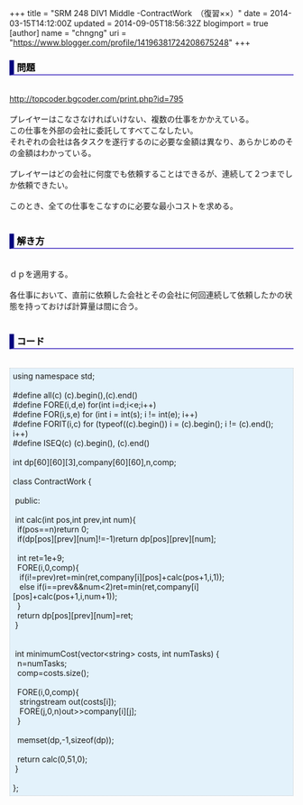 +++
title = "SRM 248 DIV1 Middle -ContractWork　（復習××）"
date = 2014-03-15T14:12:00Z
updated = 2014-09-05T18:56:32Z
blogimport = true 
[author]
	name = "chngng"
	uri = "https://www.blogger.com/profile/14196381724208675248"
+++

<div dir="ltr" style="text-align: left;" trbidi="on"><h3 style="border-bottom: 2px solid slateblue; border-left: 8px solid navy; color: black; padding: 0px 0px 1px 5px;">問題 </h3><br /><a href="http://topcoder.bgcoder.com/print.php?id=795" target="_blank">http://topcoder.bgcoder.com/print.php?id=795</a><br /><br />プレイヤーはこなさなければいけない、複数の仕事をかかえている。<br />この仕事を外部の会社に委託してすべてこなしたい。<br />それぞれの会社は各タスクを遂行するのに必要な金額は異なり、あらかじめのその金額はわかっている。<br /><br />プレイヤーはどの会社に何度でも依頼することはできるが、連続して２つまでしか依頼できたい。<br /><br />このとき、全ての仕事をこなすのに必要な最小コストを求める。<br /><br /><h3 style="border-bottom: 2px solid slateblue; border-left: 8px solid navy; color: black; padding: 0px 0px 1px 5px;">解き方 </h3><br />ｄｐを適用する。<br /><br />各仕事において、直前に依頼した会社とその会社に何回連続して依頼したかの状態を持っておけば計算量は間に合う。<br /><br /><h3 style="border-bottom: 2px solid slateblue; border-left: 8px solid navy; color: black; padding: 0px 0px 1px 5px;">コード </h3><br /><div style="background-color: #e3f2fb; border: 1px dotted #CCCCCC; padding: 5px;">using namespace std;<br /><br />#define all(c) (c).begin(),(c).end()<br />#define FORE(i,d,e) for(int i=d;i&lt;e;i++)<br />#define FOR(i,s,e) for (int i = int(s); i != int(e); i++)<br />#define FORIT(i,c) for (typeof((c).begin()) i = (c).begin(); i != (c).end(); i++)<br />#define ISEQ(c) (c).begin(), (c).end()<br /><br />int dp[60][60][3],company[60][60],n,comp;<br /><br />class ContractWork {<br /><br /><span class="Apple-tab-span" style="white-space: pre;"> </span>public:<br /><br /><span class="Apple-tab-span" style="white-space: pre;"> </span>int calc(int pos,int prev,int num){<br /><span class="Apple-tab-span" style="white-space: pre;">  </span>if(pos==n)return 0;<br /><span class="Apple-tab-span" style="white-space: pre;">  </span>if(dp[pos][prev][num]!=-1)return dp[pos][prev][num];<br /><br /><span class="Apple-tab-span" style="white-space: pre;">  </span>int ret=1e+9;<br /><span class="Apple-tab-span" style="white-space: pre;">  </span>FORE(i,0,comp){<br /><span class="Apple-tab-span" style="white-space: pre;">   </span>if(i!=prev)ret=min(ret,company[i][pos]+calc(pos+1,i,1));<br /><span class="Apple-tab-span" style="white-space: pre;">   </span>else if(i==prev&amp;&amp;num&lt;2)ret=min(ret,company[i][pos]+calc(pos+1,i,num+1));<br /><span class="Apple-tab-span" style="white-space: pre;">  </span>}<br /><span class="Apple-tab-span" style="white-space: pre;">  </span>return dp[pos][prev][num]=ret;<br /><span class="Apple-tab-span" style="white-space: pre;"> </span>}<br /><br /><br /><span class="Apple-tab-span" style="white-space: pre;"> </span>int minimumCost(vector&lt;string&gt; costs, int numTasks) {<br /><span class="Apple-tab-span" style="white-space: pre;">  </span>n=numTasks;<br /><span class="Apple-tab-span" style="white-space: pre;">  </span>comp=costs.size();<br /><br /><span class="Apple-tab-span" style="white-space: pre;">  </span>FORE(i,0,comp){<br /><span class="Apple-tab-span" style="white-space: pre;">   </span>stringstream out(costs[i]);<br /><span class="Apple-tab-span" style="white-space: pre;">   </span>FORE(j,0,n)out&gt;&gt;company[i][j];<br /><span class="Apple-tab-span" style="white-space: pre;">  </span>}<br /><br /><span class="Apple-tab-span" style="white-space: pre;">  </span>memset(dp,-1,sizeof(dp));<br /><br /><span class="Apple-tab-span" style="white-space: pre;">  </span>return calc(0,51,0);<br /><span class="Apple-tab-span" style="white-space: pre;"> </span>}<br /><br />};</div></div>

